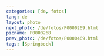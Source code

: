 ```yaml
---
categories: [de, fotos]
lang: de
layout: photo
next_photo: /de/fotos/P0000269.html
picname: P0000268
prev_photo: /de/fotos/P0000469.html
tags: [Springbock]
---
```

